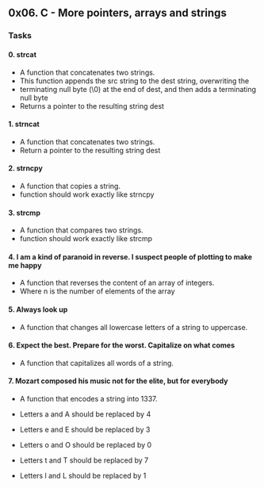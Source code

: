 ##  0x06. C - More pointers, arrays and strings

### Tasks

#### 0. strcat

* A function that concatenates two strings.
* This function appends the src string to the dest string, overwriting the
* terminating null byte (\0) at the end of dest, and then adds a terminating null byte
* Returns a pointer to the resulting string dest

#### 1. strncat

* A function that concatenates two strings.
* Return a pointer to the resulting string dest

#### 2. strncpy

* A function that copies a string.
* function should work exactly like strncpy

#### 3. strcmp

* A function that compares two strings.
* function should work exactly like strcmp

#### 4. I am a kind of paranoid in reverse. I suspect people of plotting to make me happy

* A function that reverses the content of an array of integers.
* Where n is the number of elements of the array

#### 5. Always look up

* A function that changes all lowercase letters of a string to uppercase.

#### 6. Expect the best. Prepare for the worst. Capitalize on what comes

* A function that capitalizes all words of a string.

#### 7. Mozart composed his music not for the elite, but for everybody

* A function that encodes a string into 1337.

* Letters a and A should be replaced by 4
* Letters e and E should be replaced by 3
* Letters o and O should be replaced by 0
* Letters t and T should be replaced by 7
* Letters l and L should be replaced by 1
